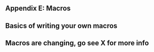 ## Appendix E: Macros

## Basics of writing your own macros

## Macros are changing, go see X for more info
